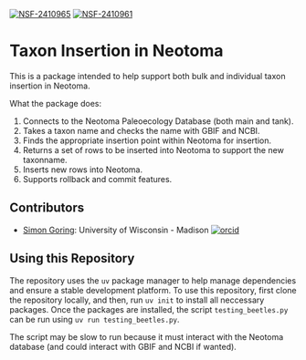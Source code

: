 [![NSF-2410965](https://img.shields.io/badge/NSF-2410965-blue.svg)](https://www.nsf.gov/awardsearch/showAward?AWD_ID=2410965&HistoricalAwards=false)
[![NSF-2410961](https://img.shields.io/badge/NSF-2410961-blue.svg)](https://www.nsf.gov/awardsearch/showAward?AWD_ID=2410961&HistoricalAwards=false)

# Taxon Insertion in Neotoma

This is a package intended to help support both bulk and individual taxon insertion in Neotoma.

What the package does:

1. Connects to the Neotoma Paleoecology Database (both main and tank).
2. Takes a taxon name and checks the name with GBIF and NCBI.
3. Finds the appropriate insertion point within Neotoma for insertion.
4. Returns a set of rows to be inserted into Neotoma to support the new taxonname.
5. Inserts new rows into Neotoma.
6. Supports rollback and commit features.

## Contributors

* [Simon Goring](http://goring.org): University of Wisconsin - Madison [![orcid](https://img.shields.io/badge/orcid-0000--0002--2700--4605-brightgreen.svg)](https://orcid.org/0000-0002-2700-4605)

## Using this Repository

The repository uses the `uv` package manager to help manage dependencies and ensure a stable development platform. To use this repository, first clone the repository locally, and then, run `uv init` to install all neccessary packages. Once the packages are installed, the script `testing_beetles.py` can be run using `uv run testing_beetles.py`.

The script may be slow to run because it must interact with the Neotoma database (and could interact with GBIF and NCBI if wanted).
